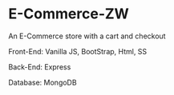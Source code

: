 # E-Commerce-ZW
An E-Commerce store with a cart and checkout

Front-End:
Vanilla JS, BootStrap, Html, SS

Back-End: Express

Database: MongoDB
